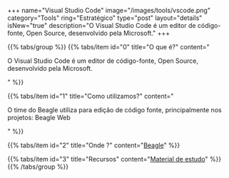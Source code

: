 +++
name="Visual Studio Code"
image="/images/tools/vscode.png"
category="Tools"
ring="Estratégico"
type="post"
layout="details"
isNew="true"
description="O Visual Studio Code é um editor de código-fonte, Open Source, desenvolvido pela Microsoft."
+++

{{% tabs/group %}}
  {{% tabs/item id="0" title="O que é?" content="<p>O Visual Studio Code é um editor de código-fonte, Open Source, desenvolvido pela Microsoft.</p>" %}}
  
  {{% tabs/item id="1" title="Como utilizamos?" content="<p>O time do Beagle utiliza para edição de código fonte, principalmente nos projetos: Beagle Web</p>" %}}
  
  {{% tabs/item id="2" title="Onde ?" content="<a href='https://usebeagle.io/' target='_blank'>Beagle</a>" %}}

  {{% tabs/item id="3" title="Recursos" content="<a href='https://code.visualstudio.com/docs' target='_blank'>Material de estudo</a>" %}}
{{% /tabs/group %}}